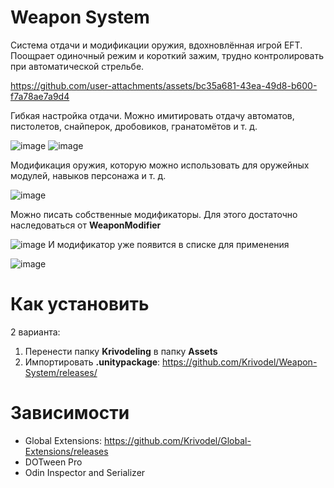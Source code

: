 # Weapon System
Система отдачи и модификации оружия, вдохновлённая игрой EFT. Поощрает одиночный режим и короткий зажим, трудно контролировать при автоматической стрельбе.

https://github.com/user-attachments/assets/bc35a681-43ea-49d8-b600-f7a78ae7a9d4

Гибкая настройка отдачи. Можно имитировать отдачу автоматов, пистолетов, снайперок, дробовиков, гранатомётов и т. д.

![image](https://github.com/user-attachments/assets/19e4ce14-98ca-4200-ba24-02e51d03c4cc)
![image](https://github.com/user-attachments/assets/da7bff05-d1d3-459e-a7ae-1a52bd30e608)

Модификация оружия, которую можно использовать для оружейных модулей, навыков персонажа и т. д.

![image](https://github.com/user-attachments/assets/8dc243fd-5100-4668-b392-64e097cab97a)

Можно писать собственные модификаторы. Для этого достаточно наследоваться от **WeaponModifier**

![image](https://github.com/user-attachments/assets/d964f7e6-6f74-4d24-967c-dac90b34276f)
И модификатор уже появится в списке для применения

![image](https://github.com/user-attachments/assets/8a0fb88c-2751-4da7-a4c6-d1741167e41c)

# Как установить
2 варианта:
1) Перенести папку **Krivodeling** в папку **Assets**
2) Импортировать **.unitypackage**: https://github.com/Krivodel/Weapon-System/releases/
# Зависимости
- Global Extensions: https://github.com/Krivodel/Global-Extensions/releases
- DOTween Pro
- Odin Inspector and Serializer
